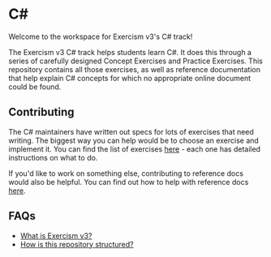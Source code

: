 # C&#35;

Welcome to the workspace for Exercism v3's C# track!

The Exercism v3 C# track helps students learn C#. It does this through a series of carefully designed Concept Exercises and Practice Exercises. This repository contains all those exercises, as well as reference documentation that help explain C# concepts for which no appropriate online document could be found.

## Contributing

The C# maintainers have written out specs for lots of exercises that need writing. The biggest way you can help would be to choose an exercise and implement it. You can find the list of exercises [here][github-issues-new-exercise] - each one has detailed instructions on what to do.

If you'd like to work on something else, contributing to reference docs would also be helpful. You can find out how to help with reference docs [here][reference].

## FAQs

- [What is Exercism v3?][exercism-v3]
- [How is this repository structured?][repository-structure]

[exercism-v3]: ../../README.md
[reference]: ./reference/README.md
[repository-structure]: ./docs/repository-structure.md
[github-issues-new-exercise]: https://github.com/exercism/v3/issues?utf8=%E2%9C%93&q=is%3Aissue+is%3Aopen+label%3Atrack%2Fcsharp+label%3Atype%2Fnew-exercise+label%3Astatus%2Fhelp-wanted+
